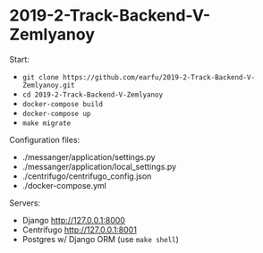 # 2019-2-Track-Backend-V-Zemlyanoy

Start:
- `git clone https://github.com/earfu/2019-2-Track-Backend-V-Zemlyanoy.git`
- `cd 2019-2-Track-Backend-V-Zemlyanoy`
- `docker-compose build`
- `docker-compose up`
- `make migrate`

Configuration files:
- ./messanger/application/settings.py
- ./messanger/application/local_settings.py
- ./centrifugo/centrifugo_config.json
- ./docker-compose.yml

Servers:
- Django http://127.0.0.1:8000
- Centrifugo http://127.0.0.1:8001
- Postgres w/ Django ORM (use `make shell`)